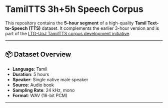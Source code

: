 # TamilTTS 3h+5h Speech Corpus

This repository contains the **5-hour segment** of a high-quality **Tamil Text-to-Speech (TTS)** dataset. It complements the earlier 3-hour version and is part of the [LTG-UoJ TamilTTS corpus development initiative](https://github.com/LTG-UoJ).

---

## 📦 Dataset Overview

- **Language**: Tamil  
- **Duration**: 5 hours  
- **Speaker**: Single native male speaker  
- **Source**: Audio book
- **Sampling Rate**: 24 kHz, mono  
- **Format**: WAV (16-bit PCM)

---



